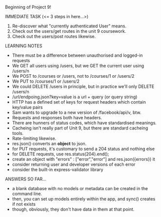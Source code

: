 Beginning of Project 9!

IMMEDIATE TASK (<= 3 steps in here...>)
1)  Re-discover what "currently authenticated User" means.
2)  Check out the users/get routes in the unit 9 coursework.
3)  Check out the users/post routes likewise.

LEARNING NOTES
 - There must be a difference between unauthorised and logged-in requests
 - We GET all users using /users, but we GET the current user using /users/n
 - We POST to /courses or /users, not to /courses/1 or /users/2
 - We PUT to /courses/1 or /users/2
 - We could DELETE /users in principle, but in practice we'll only DELETE /users/n
 - /url/endpoing.json?key=value is a url + query (or query string)
 - HTTP has a defined set of keys for request headers which contain key/value pairs
 - Sam wants to upgrade to a new version of /facebook/api/v, btw.
 - Requests and responses both have headers.
 - There are hunners of status codes, which have standardised meanings.
 - Cacheing isn't really part of Unit 9, but there are standard cacheing tools.
 - Rate-limiting likewise.
 - res.json() converts an **object** to json.
 - for PUT requests, it's customary to send a 204 status and nothing else
 - for DELETE requests, use res.status(204).end();
 - create an object with "errors" : ["error","error"] and res.json({errors}) it
 - consider returning user and developer versions of each error
 - consider the built-in express-validator library


ANSWERS SO FAR...
 - a blank database with no models or metadata can be created in the command line.
 - then, you can set up models entirely within the app, and sync() creates if not exists
 - though, obviously, they don't have data in them at that point.


